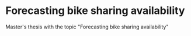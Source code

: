 # Forecasting bike sharing availability
Master's thesis with the topic "Forecasting bike sharing availability"
